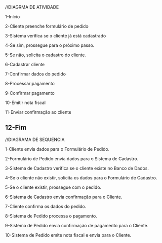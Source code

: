 //DIAGRMA DE ATIVIDADE

1-Início

2-Cliente preenche formulário de pedido

3-Sistema verifica se o cliente já está cadastrado

4-Se sim, prossegue para o próximo passo.

5-Se não, solicita o cadastro do cliente.

6-Cadastrar cliente

7-Confirmar dados do pedido

8-Processar pagamento

9-Confirmar pagamento

10-Emitir nota fiscal

11-Enviar confirmação ao cliente

12-Fim
--------------------------------------------------

//DIAGRAMA DE SEQUENCIA

1-Cliente envia dados para o Formulário de Pedido.

2-Formulário de Pedido envia dados para o Sistema de Cadastro.

3-Sistema de Cadastro verifica se o cliente existe no Banco de Dados.

4-Se o cliente não existir, solicita os dados para o Formulário de Cadastro.

5-Se o cliente existir, prossegue com o pedido.

6-Sistema de Cadastro envia confirmação para o Cliente.

7-Cliente confirma os dados do pedido.

8-Sistema de Pedido processa o pagamento.

9-Sistema de Pedido envia confirmação de pagamento para o Cliente.

10-Sistema de Pedido emite nota fiscal e envia para o Cliente.
